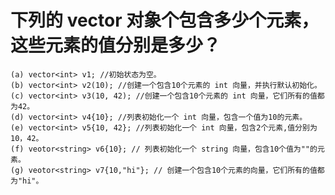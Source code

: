 # 下列的 vector 对象个包含多少个元素， 这些元素的值分别是多少？

    (a) vector<int> v1; //初始状态为空。
    (b) vector<int> v2(10); //创建一个包含10个元素的 int 向量，并执行默认初始化。
    (c) vector<int> v3(10, 42); //创建一个包含10个元素的 int 向量，它们所有的值都为42。
    (d) vector<int> v4{10}; //列表初始化一个 int 向量，包含一个值为10的元素。
    (e) vector<int> v5{10, 42}; //列表初始化一个 int 向量，包含2个元素,值分别为10，42。
    (f) veotor<string> v6{10}; // 列表初始化一个 string 向量，包含10个值为""的元素。
    (g) veotor<string> v7{10,"hi"}; // 创建一个包含10个元素的向量，它们所有的值都为"hi"。